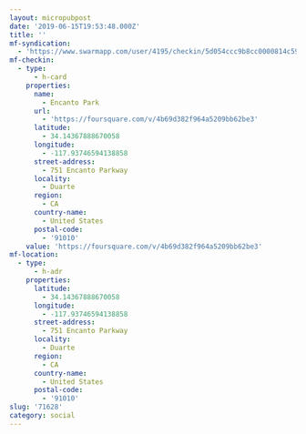```yaml
---
layout: micropubpost
date: '2019-06-15T19:53:48.000Z'
title: ''
mf-syndication:
  - 'https://www.swarmapp.com/user/4195/checkin/5d054ccc9b8cc0000814c59f'
mf-checkin:
  - type:
      - h-card
    properties:
      name:
        - Encanto Park
      url:
        - 'https://foursquare.com/v/4b69d382f964a5209bb62be3'
      latitude:
        - 34.14367888670058
      longitude:
        - -117.93746594138858
      street-address:
        - 751 Encanto Parkway
      locality:
        - Duarte
      region:
        - CA
      country-name:
        - United States
      postal-code:
        - '91010'
    value: 'https://foursquare.com/v/4b69d382f964a5209bb62be3'
mf-location:
  - type:
      - h-adr
    properties:
      latitude:
        - 34.14367888670058
      longitude:
        - -117.93746594138858
      street-address:
        - 751 Encanto Parkway
      locality:
        - Duarte
      region:
        - CA
      country-name:
        - United States
      postal-code:
        - '91010'
slug: '71628'
category: social
---
```

